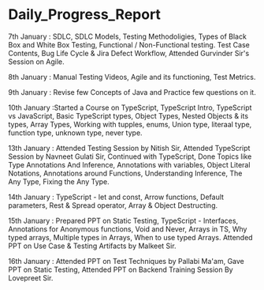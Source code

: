 # Daily_Progress_Report

7th January : SDLC, SDLC Models, Testing Methodoligies, Types of Black Box and White Box Testing, Functional / Non-Functional testing.                    Test Case Contents, Bug Life Cycle & Jira Defect Workflow, Attended Gurvinder Sir's Session on Agile.

8th January : Manual Testing Videos, Agile and its functioning, Test Metrics.

9th January : Revise few Concepts of Java and Practice few questions on it.

10th January :Started a Course on TypeScript, TypeScript Intro, TypeScript vs JavaScript, Basic TypeScript types, Object Types, Nested                   Objects & its types, Array Types, Working with tupples, enums, Union type, literaal type, function type, unknown type,                     never type.

13th January : Attended Testing Session by Nitish Sir, Attended TypeScript Session by Navneet Gulati Sir, Continued with TypeScript,                      Done Topics like Type Annotations And Inference, Annotations with variables, Object Literal Notations, Annotations around                  Functions, Understanding Inference, The Any Type, Fixing the Any Type.

14th January : TypeScript - let and const, Arrow functions, Default parameters, Rest & Spread operator, Array & Object Destructing.

15th January : Prepared PPT on Static Testing, TypeScript - Interfaces, Annotations for Anonymous functions, Void and Never, Arrays in TS,                Why typed arrays, Multiple types in Arrays, When to use typed Arrays. Attended PPT on Use Case & Testing Artifacts by                      Malkeet Sir.

16th January : Attended PPT on Test Techniques by Pallabi Ma'am, Gave PPT on Static Testing, Attended PPT on Backend Training Session By                  Lovepreet Sir.
